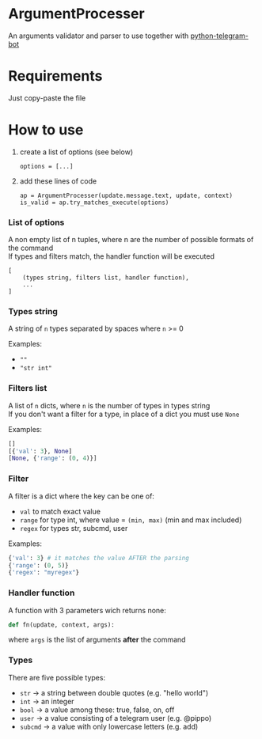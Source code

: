 # ArgumentProcesser
An arguments validator and parser to use together with
[python-telegram-bot](https://github.com/pyrogram/python-telegram-bot)

# Requirements

Just copy-paste the file

# How to use

1. create a list of options (see below)
    ```
    options = [...]
    ```
2. add these lines of code
    ```
    ap = ArgumentProcesser(update.message.text, update, context)
    is_valid = ap.try_matches_execute(options)
    ```

### List of options
A non empty list of n tuples, where n are the number of possible
formats of the command \
If types and filters match, the handler function will be executed
```
[ 
    (types string, filters list, handler function),
    ...
]
```

### Types string
A string of `n` types separated by spaces where `n` >= 0

Examples:
- `""`
- `"str int"`

### Filters list
A list of `n` dicts, where `n` is the number of types in types string \
If you don't want a filter for a type, in place of a dict you must use `None`

Examples:
```python
[]
[{'val': 3}, None]
[None, {'range': (0, 4)}]
```

### Filter
A filter is a dict where the key can be one of:
- `val` to match exact value
- `range` for type int, where value = `(min, max)` (min and max included)
- `regex` for types str, subcmd, user

Examples:
```python
{'val': 3} # it matches the value AFTER the parsing
{'range': (0, 5)}
{'regex': "myregex"}
```

### Handler function
A function with 3 parameters wich returns none:
```python
def fn(update, context, args):
```
where `args` is the list of arguments **after** the command

### Types
There are five possible types:
- `str`    -> a string between double quotes (e.g. "hello world")
- `int`    -> an integer
- `bool`   -> a value among these: true, false, on, off
- `user`   -> a value consisting of a telegram user (e.g. @pippo)
- `subcmd` -> a value with only lowercase letters (e.g. add)
